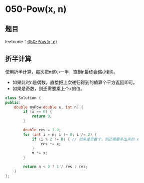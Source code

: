 # 050-Pow(x, n)

## 题目

leetcode：[050-Pow(x, n)](https://leetcode-cn.com/problems/powx-n/)

## 折半计算

使用折半计算，每次把n缩小一半，直到n最终会缩小到0。

- 如果此时n是偶数，直接把上次递归得到的值算个平方返回即可。
- 如果是奇数，则还需要乘上个x的值。

```c++
class Solution {
public:
    double myPow(double x, int n) {
        if (x == 0) {
            return 0;
        }

        double res = 1.0;
        for (int i = n; i != 0; i /= 2) {
            if (i % 2 != 0) { // 如果是奇数个，则还需要多出来的 x
                res *= x;
            }
            x *= x;
        }

        return n < 0 ? 1 / res : res;
    }
};
```

